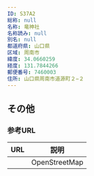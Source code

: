 ```yaml
---
ID: S37A2
総称: null
名称: 竜神社
名称読み: null
別名: null
都道府県: 山口県
区域: 周南市
緯度: 34.0660259
経度: 131.7844266
郵便番号: 7460003
住所: 山口県周南市道源町２−２
---
```


## その他

### 参考URL

| URL | 説明          |
| --- | ------------- |
|     | OpenStreetMap |
